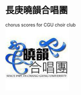 # 長庚曉韻合唱團
chorus scores for CGU choir club  
<img src="https://github.com/jeff082chen/cgu_bestmelody/blob/main/img/img.jpg" width="200"/>  
